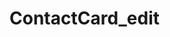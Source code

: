 # ContactCard_edit<!DOCTYPE html>
<html lang="en">
	<head>
		<meta charset="UTF-8">
		<title>Contact Card</title>
		<link rel="stylesheet" type="text/css" href="styles.css">
		<script type="text/javascript" src="https://code.jquery.com/jquery-3.2.1.js"></script>
		<script type="text/javascript">
			$(document).ready(function(){
				$("button").click(function(){

				var first = $("#first").val();
				var last = $("#last").val();
				var desc = $("textarea").val();

				$('#left').append("<div id= 'card'><p>" + first + " " + last +"</p><p id= 'back'> " + desc +"</p></div>");


				$("#first").val("");
				$("#last").val("");
				$("#desc").val("");	

				return false;

				});

				$(document).on('click', '#left', function(){
					$(this).children();
				});
			});
		</script>
	</head>
	<body>
		<div class="wrapper">
			<div id="left">
				<form>
					<br><br>
					<label for="first">First name:</label>
					<input type="text" placeholder="First Name" name="FirstName" id="first">
					<br><br>
					<label for="last">Last name:</label>
					<input type="text" placeholder="Last Name" name="LastName" id="last">
					<br><br>
					<textarea for="desc"></textarea>
					<input id="Description">
				</form>
				<button id="btn">Add User</button>
			</div>
		</div>
	</body>
</html>
